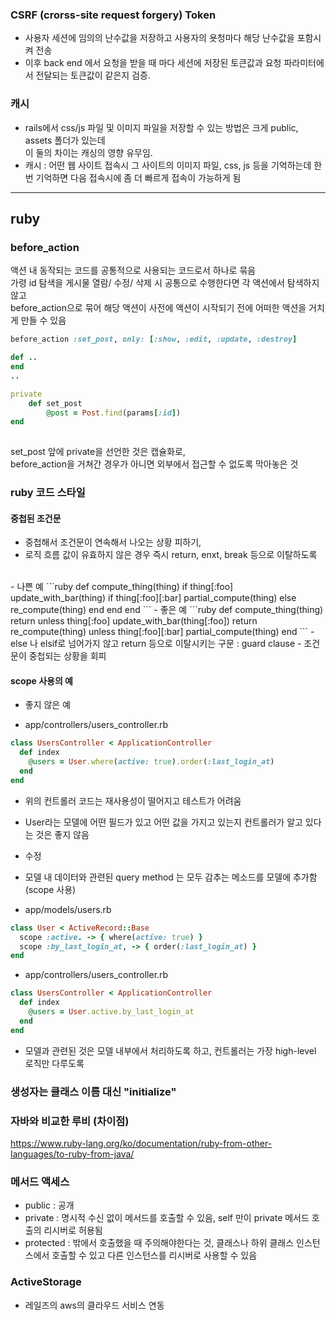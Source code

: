 ### CSRF (crorss-site request forgery) Token
- 사용자 세션에 임의의 난수값을 저장하고 사용자의 욧청마다 해당 난수값을 포함시켜 전송 
- 이후 back end 에서 요청을 받을 때 마다 세션에 저장된 토큰값과 요청 파라미터에서 전달되는 토큰값이 같은지 검증. 

### 캐시 
- rails에서 css/js 파일 및 이미지 파일을 저장할 수 있는 방법은 크게 public, assets 폴더가 있는데 <br>
이 둘의 차이는 캐싱의 영향 유무임. 
- 캐시 : 어떤 웹 사이트 접속시 그 사이트의 이미지 파일, css, js 등을 기억하는데 한 번 기억하면 다음 접속시에 좀 더 빠르게 접속이 가능하게 됨



_____________


## ruby 

### before_action 
액션 내 동작되는 코드를 공통적으로 사용되는 코드로서 하나로 묶음 <br>
가령 id 탐색을 게시물 열람/ 수정/ 삭제 시 공통으로 수행한다면 각 액션에서 탐색하지 않고 <br>
before_action으로 묶어 해당 액션이 사전에 액션이 시작되기 전에 어떠한 액션을 거치게 만들 수 있음 

```ruby
before_action :set_post, only: [:show, :edit, :update, :destroy]

def ..
end
..

private
	def set_post
		@post = Post.find(params[:id])
end
  
```
set_post 앞에 private을 선언한 것은 캡슐화로, <br>
before_action을 거쳐간 경우가 아니면 외부에서 접근할 수 없도록 막아놓은 것

### ruby 코드 스타일 

#### 중첩된 조건문 

- 중첩해서 조건문이 연속해서 나오는 상황 피하기, 
- 로직 흐름 값이 유효하지 않은 경우 즉시 return, enxt, break 등으로 이탈하도록 
<br>
- 나쁜 예 
```ruby
def compute_thing(thing)
  if thing[:foo] 
    update_with_bar(thing)
    if thing[:foo][:bar]
      partial_compute(thing)
    else
      re_compute(thing)
    end
  end
end
```
- 좋은 예 
```ruby
def compute_thing(thing)
  return unless thing[:foo]
  update_with_bar(thing[:foo])
  return re_compute(thing) unless thing[:foo][:bar]
  partial_compute(thing)
end
```
- else 나 elsif로 넘어가지 않고 return 등으로 이탈시키는 구문 : guard clause
- 조건문이 중첩되는 상황을 회피 

#### scope 사용의 예 
- 좋지 않은 예 

- app/controllers/users_controller.rb
```ruby
class UsersController < ApplicationController 
  def index
    @users = User.where(active: true).order(:last_login_at)
  end
end
```
- 위의 컨트롤러 코드는 재사용성이 떨어지고 테스트가 어려움
- User라는 모델에 어떤 필드가 있고 어떤 값을 가지고 있는지 컨트롤러가 알고 있다는 것은 좋지 않음 

- 수정 
- 모델 내 데이터와 관련된 query method 는 모두 감추는 메소드를 모델에 추가함 (scope 사용) 
- app/models/users.rb
```ruby
class User < ActiveRecord::Base
  scope :active. -> { where(active: true) }
  scope :by_last_login_at, -> { order(:last_login_at) }
end
```

- app/controllers/users_controller.rb
```ruby
class UsersController < ApplicationController
  def index
    @users = User.active.by_last_login_at
  end
end
```
- 모델과 관련된 것은 모델 내부에서 처리하도록 하고, 컨트롤러는 가장 high-level 로직만 다루도록


### 생성자는 클래스 이름 대신 "initialize"

### 자바와 비교한 루비 (차이점)
https://www.ruby-lang.org/ko/documentation/ruby-from-other-languages/to-ruby-from-java/


### 메서드 액세스 
- public : 공개
- private : 명시적 수신 없이 메서드를 호출할 수 있음, self 만이 private 메서드 호출의 리시버로 허용됨 
- protected : 밖에서 호출했을 때 주의해야한다는 것, 클래스나 하위 클래스 인스턴스에서 호출할 수 있고 다른 인스턴스를 리시버로 사용할 수 있음 


### ActiveStorage
- 레일즈의 aws의 클라우드 서비스 연동
